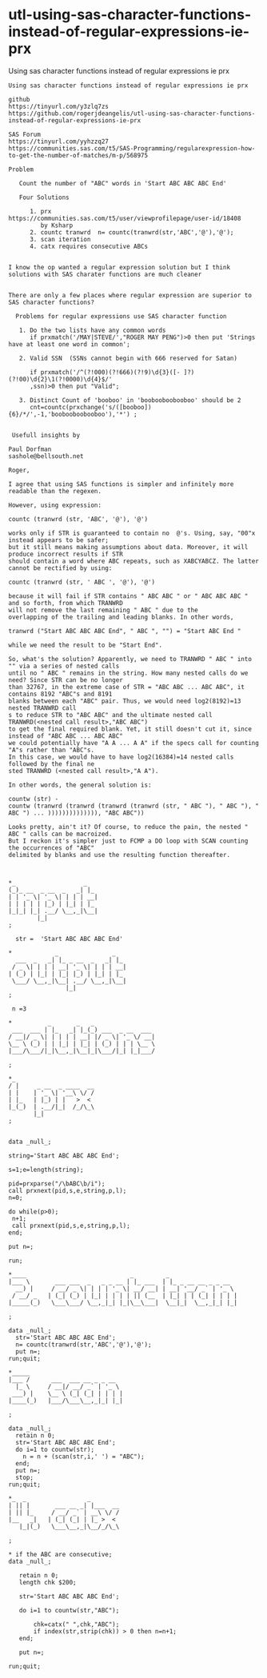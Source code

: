 # utl-using-sas-character-functions-instead-of-regular-expressions-ie-prx
Using sas character functions instead of regular expressions ie prx

    Using sas character functions instead of regular expressions ie prx                                                       
                                                                                                                              
    github                                                                                                                    
    https://tinyurl.com/y3zlq7zs                                                                                              
    https://github.com/rogerjdeangelis/utl-using-sas-character-functions-instead-of-regular-expressions-ie-prx                
                                                                                                                              
    SAS Forum                                                                                                                 
    https://tinyurl.com/yyhzzq27                                                                                              
    https://communities.sas.com/t5/SAS-Programming/regularexpression-how-to-get-the-number-of-matches/m-p/568975              
                                                                                                                              
    Problem                                                                                                                   
                                                                                                                              
       Count the number of "ABC" words in 'Start ABC ABC ABC End'                                                             
                                                                                                                              
       Four Solutions                                                                                                         
                                                                                                                              
          1. prx  https://communities.sas.com/t5/user/viewprofilepage/user-id/18408                                           
             by Ksharp                                                                                                        
          2. countc tranwrd  n= countc(tranwrd(str,'ABC','@'),'@');                                                           
          3. scan iteration                                                                                                   
          4. catx requires consecutive ABCs                                                                                   
                                                                                                                              
                                                                                                                              
    I know the op wanted a regular expression solution but I think                                                            
    solutions with SAS charater functions are much cleaner                                                                    
                                                                                                                              
                                                                                                                              
    There are only a few places where regular expression are superior to                                                      
    SAS character functions?                                                                                                  
                                                                                                                              
      Problems for regular expressions use SAS character function                                                             
                                                                                                                              
       1. Do the two lists have any common words                                                                              
          if prxmatch('/MAY|STEVE/',"ROGER MAY PENG")>0 then put 'Strings have at least one word in common';                  
                                                                                                                              
       2. Valid SSN  (SSNs cannot begin with 666 reserved for Satan)                                                          
                                                                                                                              
          if prxmatch('/^(?!000)(?!666)(?!9)\d{3}([- ]?)(?!00)\d{2}\1(?!0000)\d{4}$/'                                         
          ,ssn)>0 then put "Valid";                                                                                           
                                                                                                                              
       3. Distinct Count of 'booboo' in 'boobooboobooboo' should be 2                                                         
          cnt=countc(prxchange('s/([booboo]){6}/*/',-1,'boobooboobooboo'),'*') ;                                              
         
             
     Usefull insights by                                                                                             
                                                                                                                    
    Paul Dorfman                                                                                                    
    sashole@bellsouth.net                                                                                           
                                                                                                                    
    Roger,                                                                                                          
                                                                                                                    
    I agree that using SAS functions is simpler and infinitely more readable than the regexen.                      
                                                                                                                    
    However, using expression:                                                                                      
                                                                                                                    
    countc (tranwrd (str, 'ABC', '@'), '@')                                                                         
                                                                                                                    
    works only if STR is guaranteed to contain no  @'s. Using, say, "00"x instead appears to be safer;              
    but it still means making assumptions about data. Moreover, it will produce incorrect results if STR            
    should contain a word where ABC repeats, such as XABCYABCZ. The latter cannot be rectified by using:            
                                                                                                                    
    countc (tranwrd (str, ' ABC ', '@'), '@')                                                                       
                                                                                                                    
    because it will fail if STR contains " ABC ABC " or " ABC ABC ABC " and so forth, from which TRANWRD            
    will not remove the last remaining " ABC " due to the                                                           
    overlapping of the trailing and leading blanks. In other words,                                                 
                                                                                                                    
    tranwrd ("Start ABC ABC ABC End", " ABC ", "") = "Start ABC End "                                               
                                                                                                                    
    while we need the result to be "Start End".                                                                     
                                                                                                                    
    So, what's the solution? Apparently, we need to TRANWRD " ABC " into "" via a series of nested calls            
    until no " ABC " remains in the string. How many nested calls do we need? Since STR can be no longer            
    than 32767, in the extreme case of STR = "ABC ABC ... ABC ABC", it contains 8192 "ABC"s and 8191                
    blanks between each "ABC" pair. Thus, we would need log2(8192)=13 nested TRANWRD call                           
    s to reduce STR to "ABC ABC" and the ultimate nested call TRANWRD(<nested call result>,"ABC ABC")               
    to get the final required blank. Yet, it still doesn't cut it, since instead of "ABC ABC ... ABC ABC"           
    we could potentially have "A A ... A A" if the specs call for counting "A"s rather than "ABC"s.                 
    In this case, we would have to have log2(16384)=14 nested calls followed by the final ne                        
    sted TRANWRD (<nested call result>,"A A").                                                                      
                                                                                                                    
    In other words, the general solution is:                                                                        
                                                                                                                    
    countw (str) -                                                                                                  
    countw (tranwrd (tranwrd (tranwrd (tranwrd (str, " ABC "), " ABC "), " ABC ") ... )))))))))))))), "ABC ABC"))   
                                                                                                                    
    Looks pretty, ain't it? Of course, to reduce the pain, the nested " ABC " calls can be macroized.               
    But I reckon it's simpler just to FCMP a DO loop with SCAN counting the occurrences of "ABC"                    
    delimited by blanks and use the resulting function thereafter.                                                  
                                                                                                                    

         
    *_                   _                                                                                                    
    (_)_ __  _ __  _   _| |_                                                                                                  
    | | '_ \| '_ \| | | | __|                                                                                                 
    | | | | | |_) | |_| | |_                                                                                                  
    |_|_| |_| .__/ \__,_|\__|                                                                                                 
            |_|                                                                                                               
    ;                                                                                                                         
                                                                                                                              
      str =  'Start ABC ABC ABC End'                                                                                          
                                                                                                                              
    *            _               _                                                                                            
      ___  _   _| |_ _ __  _   _| |_                                                                                          
     / _ \| | | | __| '_ \| | | | __|                                                                                         
    | (_) | |_| | |_| |_) | |_| | |_                                                                                          
     \___/ \__,_|\__| .__/ \__,_|\__|                                                                                         
                    |_|                                                                                                       
    ;                                                                                                                         
                                                                                                                              
     n =3                                                                                                                     
                                                                                                                              
    *          _       _   _                                                                                                  
     ___  ___ | |_   _| |_(_) ___  _ __  ___                                                                                  
    / __|/ _ \| | | | | __| |/ _ \| '_ \/ __|                                                                                 
    \__ \ (_) | | |_| | |_| | (_) | | | \__ \                                                                                 
    |___/\___/|_|\__,_|\__|_|\___/|_| |_|___/                                                                                 
                                                                                                                              
    ;                                                                                                                         
                                                                                                                              
    *_                                                                                                                        
    / |     _ __  _ ____  __                                                                                                  
    | |    | '_ \| '__\ \/ /                                                                                                  
    | |_   | |_) | |   >  <                                                                                                   
    |_(_)  | .__/|_|  /_/\_\                                                                                                  
           |_|                                                                                                                
    ;                                                                                                                         
                                                                                                                              
                                                                                                                              
    data _null_;                                                                                                              
                                                                                                                              
    string='Start ABC ABC ABC End';                                                                                           
                                                                                                                              
    s=1;e=length(string);                                                                                                     
                                                                                                                              
    pid=prxparse("/\bABC\b/i");                                                                                               
    call prxnext(pid,s,e,string,p,l);                                                                                         
    n=0;                                                                                                                      
                                                                                                                              
    do while(p>0);                                                                                                            
     n+1;                                                                                                                     
     call prxnext(pid,s,e,string,p,l);                                                                                        
    end;                                                                                                                      
                                                                                                                              
    put n=;                                                                                                                   
                                                                                                                              
    run;                                                                                                                      
                                                                                                                              
    *____                             _         _                                                                             
    |___ \       ___ ___  _   _ _ __ | |_ ___  | |_ _ __ __ _ _ __                                                            
      __) |     / __/ _ \| | | | '_ \| __/ __| | __| '__/ _` | '_ \                                                           
     / __/ _   | (_| (_) | |_| | | | | || (__  | |_| | | (_| | | | |                                                          
    |_____(_)   \___\___/ \__,_|_| |_|\__\___|  \__|_|  \__,_|_| |_|                                                          
                                                                                                                              
    ;                                                                                                                         
                                                                                                                              
    data _null_;                                                                                                              
      str='Start ABC ABC ABC End';                                                                                            
      n= countc(tranwrd(str,'ABC','@'),'@');                                                                                  
      put n=;                                                                                                                 
    run;quit;                                                                                                                 
                                                                                                                              
    *_____                                                                                                                    
    |___ /      ___  ___ __ _ _ __                                                                                            
      |_ \     / __|/ __/ _` | '_ \                                                                                           
     ___) |    \__ \ (_| (_| | | | |                                                                                          
    |____(_)   |___/\___\__,_|_| |_|                                                                                          
                                                                                                                              
    ;                                                                                                                         
                                                                                                                              
    data _null_;                                                                                                              
      retain n 0;                                                                                                             
      str='Start ABC ABC ABC End';                                                                                            
      do i=1 to countw(str);                                                                                                  
        n = n + (scan(str,i,' ') = "ABC");                                                                                    
      end;                                                                                                                    
      put n=;                                                                                                                 
      stop;                                                                                                                   
    run;quit;                                                                                                                 
                                                                                                                              
    *_  _                 _                                                                                                   
    | || |       ___ __ _| |___  __                                                                                           
    | || |_     / __/ _` | __\ \/ /                                                                                           
    |__   _|   | (_| (_| | |_ >  <                                                                                            
       |_|(_)   \___\__,_|\__/_/\_\                                                                                           
                                                                                                                              
    ;                                                                                                                         
                                                                                                                              
    * if the ABC are consecutive;                                                                                             
    data _null_;                                                                                                              
                                                                                                                              
       retain n 0;                                                                                                            
       length chk $200;                                                                                                       
                                                                                                                              
       str='Start ABC ABC ABC End';                                                                                           
                                                                                                                              
       do i=1 to countw(str,"ABC");                                                                                           
                                                                                                                              
           chk=catx(" ",chk,"ABC");                                                                                           
           if index(str,strip(chk)) > 0 then n=n+1;                                                                           
       end;                                                                                                                   
                                                                                                                              
       put n=;                                                                                                                
                                                                                                                              
    run;quit;                                                                                                                 
                                                                                                                              
